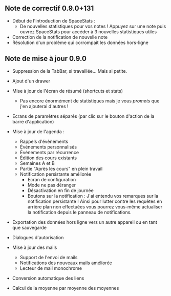 ## Note de correctif 0.9.0+131
- Début de l'introduction de SpaceStats :
  - De nouvelles statistiques pour vos notes ! Appuyez sur une note puis ouvrez SpaceStats pour accéder à 3 nouvelles statistiques utiles
- Correction de la notification de nouvelle note
- Résolution d'un problème qui corrompait les données hors-ligne

## Note de mise à jour 0.9.0

- Suppression de la TabBar, si travaillée... Mais si petite.

- Ajout d'un drawer

- Mise à jour de l'écran de résumé (shortcuts et stats)

  - Pas encore énormément de statistiques mais je vous _promets_ que j'en ajouterai d'autres !

- Ecrans de paramètres séparés (par clic sur le bouton d'action de la barre d'application)

- Mise à jour de l'agenda :

  - Rappels d'évènements
  - Événements personnalisés
  - Événements par récurrence
  - Édition des cours existants
  - Semaines A et B
  - Partie "Après les cours" en plein travail
  - Notification persistante améliorée
    - Ecran de configuration
    - Mode ne pas déranger
    - Désactivation en fin de journée
    - Boutons sur la notification : J'ai entendu vos remarques sur la notification persistante ! Ainsi pour lutter contre les requêtes en arrière plan non effectuées vous pourrez vous-même actualiser la notification depuis le panneau de notifications.

- Exportation des données hors ligne vers un autre appareil ou en tant que sauvegarde

- Dialogues d'autorisation

- Mise à jour des mails

  - Support de l'envoi de mails
  - Notifications des nouveaux mails améliorée
  - Lecteur de mail monochrome

- Conversion automatique des liens

- Calcul de la moyenne par moyenne des moyennes
